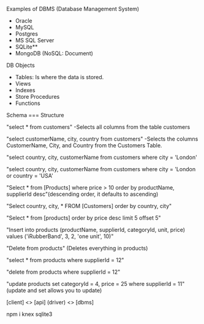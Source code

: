 Examples of DBMS (Database Management System)

- Oracle
- MySQL
- Postgres
- MS SQL Server
- SQLite**
- MongoDB (NoSQL: Document)

DB Objects
- Tables: Is where the data is stored.
- Views
- Indexes
- Store Procedures
- Functions

Schema === Structure

"select * from customers"
-Selects all columns from the table customers

"select customerName, city, country from customers"
-Selects the columns CustomerName, City, and Country from the Customers Table.

"select country, city, customerName from customers where city = 'London'

"select country, city, customerName from customers where city = 'London or country = 'USA'

"Select * from [Products] where price > 10 order by productName, supplierId desc"(descending order, it defaults to ascending)

"Select country, city, * FROM [Customers] order by country, city"

"Select * from [products] order by price desc limit 5 offset 5"

"Insert into products (productName, supplierId, categoryId, unit, price) values ('iRubberBand', 3, 2, 'one unit', 10)"

"Delete from products" (Deletes everything in products)

"select * from products where supplierId = 12"

"delete from products where supplierId = 12"

"update products set categoryId = 4, price = 25 where supplierId = 11" (update and set allows you to update)

[client] <> [api] <SQL> (driver) <> [dbms]

npm i knex sqlite3